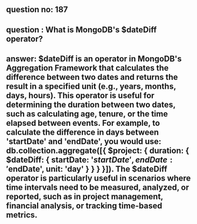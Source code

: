 
      
## question no: 187

## question : What is MongoDB's $dateDiff operator?

## answer: $dateDiff is an operator in MongoDB's Aggregation Framework that calculates the difference between two dates and returns the result in a specified unit (e.g., years, months, days, hours). This operator is useful for determining the duration between two dates, such as calculating age, tenure, or the time elapsed between events. For example, to calculate the difference in days between 'startDate' and 'endDate', you would use: db.collection.aggregate([{ $project: { duration: { $dateDiff: { startDate: '$startDate', endDate: '$endDate', unit: 'day' } } } }]). The $dateDiff operator is particularly useful in scenarios where time intervals need to be measured, analyzed, or reported, such as in project management, financial analysis, or tracking time-based metrics.
      